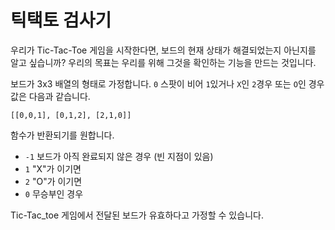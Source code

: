 # 틱택토 검사기

우리가 Tic-Tac-Toe 게임을 시작한다면, 보드의 현재 상태가 해결되었는지 아닌지를 알고 싶습니까? 우리의 목표는 우리를 위해 그것을 확인하는 기능을 만드는 것입니다.

보드가 3x3 배열의 형태로 가정합니다. `0` 스팟이 비어 `1`있거나 `X`인 `2`경우 또는 `O`인 경우 값은 다음과 같습니다.

```
[[0,0,1], [0,1,2], [2,1,0]]
```

함수가 반환되기를 원합니다.

- `-1` 보드가 아직 완료되지 않은 경우 (빈 지점이 있음)
- `1` "X"가 이기면
- `2` "O"가 이기면
- `0` 무승부인 경우

Tic-Tac_toe 게임에서 전달된 보드가 유효하다고 가정할 수 있습니다.